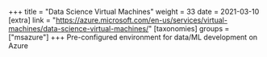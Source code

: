 +++
title = "Data Science Virtual Machines"
weight = 33
date = 2021-03-10
[extra]
link = "https://azure.microsoft.com/en-us/services/virtual-machines/data-science-virtual-machines/"
[taxonomies]
groups = ["msazure"]
+++
Pre-configured environment for data/ML development on Azure

